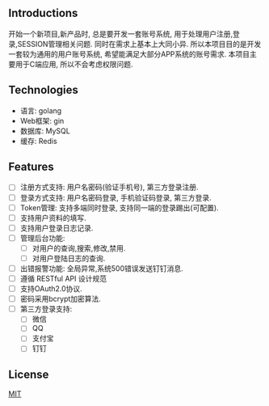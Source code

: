 
## Introductions

开始一个新项目,新产品时, 总是要开发一套账号系统, 用于处理用户注册,登录,SESSION管理相关问题. 同时在需求上基本上大同小异. 所以本项目目的是开发一套较为通用的用户账号系统, 希望能满足大部分APP系统的账号需求. 本项目主要用于C端应用, 所以不会考虑权限问题.


## Technologies

* 语言: golang
* Web框架: gin
* 数据库: MySQL
* 缓存: Redis


## Features

* [ ] 注册方式支持: 用户名密码(验证手机号), 第三方登录注册.
* [ ] 登录方式支持: 用户名密码登录, 手机验证码登录, 第三方登录.
* [ ] Token管理: 支持多端同时登录, 支持同一端的登录踢出(可配置).
* [ ] 支持用户资料的填写.
* [ ] 支持用户登录日志记录.
* [ ] 管理后台功能:
  * [ ] 对用户的查询,搜索,修改,禁用.
  * [ ] 对用户登陆日志的查询.
* [ ] 出错报警功能: 全局异常,系统500错误发送钉钉消息.
* [ ] 遵循 RESTful API 设计规范
* [ ] 支持OAuth2.0协议.
* [ ] 密码采用bcrypt加密算法.
* [ ] 第三方登录支持:
  * [ ] 微信
  * [ ] QQ
  * [ ] 支付宝
  * [ ] 钉钉

## License

[MIT](./LICENSE)
